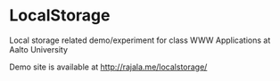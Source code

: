 # LocalStorage
Local storage related demo/experiment for class WWW Applications at Aalto University

Demo site is available at http://rajala.me/localstorage/
